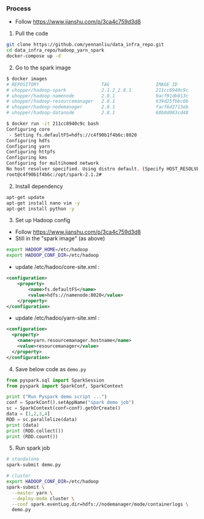 ### Process
- Follow https://www.jianshu.com/p/3ca4c759d3d8

1. Pull the code
```bash
git clone https://github.com/yennanliu/data_infra_repo.git
cd data_infra_repo/hadoop_yarn_spark
docker-compose up -d
```

2. Go to the spark image
```bash
$ docker images
# REPOSITORY                       TAG                 IMAGE ID            CREATED             SIZE
# uhopper/hadoop-spark             2.1.2_2.8.1         211cc8940c9c        2 years ago         689MB
# uhopper/hadoop-namenode          2.8.1               9acf91db013c        2 years ago         550MB
# uhopper/hadoop-resourcemanager   2.8.1               639d25fbbc0b        2 years ago         550MB
# uhopper/hadoop-nodemanager       2.8.1               facf6d2713eb        2 years ago         550MB
# uhopper/hadoop-datanode          2.8.1               68b0d083cd48        2 years ago         550MB

$ docker run -it 211cc8940c9c bash
Configuring core
 - Setting fs.defaultFS=hdfs://c4f90b1f4b6c:8020
Configuring hdfs
Configuring yarn
Configuring httpfs
Configuring kms
Configuring for multihomed network
No host resolver specified. Using distro default. (Specify HOST_RESOLVER to change)
root@c4f90b1f4b6c:/opt/spark-2.1.2# 

```
2. Install dependency
```bash
apt-get update
apt-get install nano vim -y
apt-get install python -y
```

3. Set up Hadoop config
- Follow https://www.jianshu.com/p/3ca4c759d3d8
- Still in the "spark image" (as above)
```bash
export HADOOP_HOME=/etc/hadoop 
export HADOOP_CONF_DIR=/etc/hadoop 
```
- update /etc/hadoo/core-site.xml :
```xml
<configuration>
    <property>
        <name>fs.defaultFS</name>
        <value>hdfs://namenode:8020</value>
    </property>
</configuration>
```
- update  /etc/hadoo/yarn-site.xml :
```xml
<configuration>
  <property>
    <name>yarn.resourcemanager.hostname</name>
    <value>resourcemanager</value>
  </property>
</configuration>
```

4. Save below code as `demo.py`
```python
from pyspark.sql import SparkSession
from pyspark import SparkConf, SparkContext

print ("Run Pyspark demo script ...")
conf = SparkConf().setAppName("spark demo job")
sc = SparkContext(conf=conf).getOrCreate()
data = [1,2,3,4]
RDD = sc.parallelize(data)
print (data)
print (RDD.collect())
print (RDD.count())
```

5. Run spark job
```bash
# standalone 
spark-submit demo.py

# cluster
export HADOOP_CONF_DIR=/etc/hadoop 
spark-submit \
  --master yarn \
  --deploy-mode cluster \
  --conf spark.eventLog.dir=hdfs://nodemanager/mode/containerlogs \
  demo.py
```